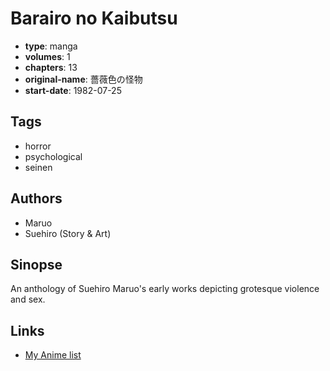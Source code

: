 # Barairo no Kaibutsu

-   **type**: manga
-   **volumes**: 1
-   **chapters**: 13
-   **original-name**: 薔薇色の怪物
-   **start-date**: 1982-07-25

## Tags

-   horror
-   psychological
-   seinen

## Authors

-   Maruo
-   Suehiro (Story & Art)

## Sinopse

An anthology of Suehiro Maruo's early works depicting grotesque violence and sex.

## Links

-   [My Anime list](https://myanimelist.net/manga/13568/Barairo_no_Kaibutsu)

